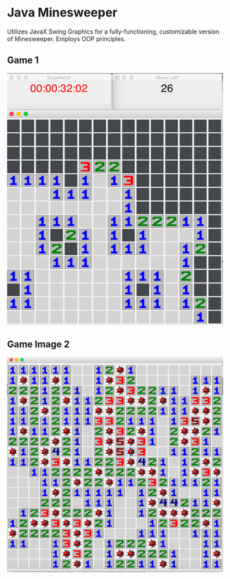 # Java Minesweeper
Utilizes JavaX Swing Graphics for a fully-functioning, customizable version of Minesweeper. Employs OOP principles.

## Game 1
![Images of game](images/GameImage1.png)

## Game Image 2
![Images of game](images/GameImage2.png)
